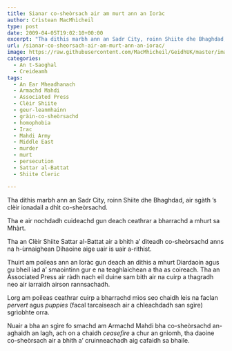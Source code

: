 ```yaml
---
title: Sianar co-sheòrsach air am murt ann an Ioràc
author: Crìstean MacMhìcheil
type: post
date: 2009-04-05T19:02:10+00:00
excerpt: "Tha dithis marbh ann an Sadr City, roinn Shiite dhe Bhaghdad, air sgàth 's clèir ionadail a dhìt co-sheòrsachd."
url: /sianar-co-sheorsach-air-am-murt-ann-an-iorac/
image: https://raw.githubusercontent.com/MacMhicheil/GeidhUK/master/images/.jpg
categories:
  - An t-Saoghal
  - Creideamh
tags:
  - An Ear Mheadhanach
  - Armachd Mahdi
  - Associated Press
  - Clèir Shiite
  - geur-leanmhainn
  - gràin-co-sheòrsachd
  - homophobia
  - Irac
  - Mahdi Army
  - Middle East
  - murder
  - murt
  - persecution
  - Sattar al-Battat
  - Shiite Cleric

---
```

Tha dithis marbh ann an Sadr City, roinn Shiite dhe Bhaghdad, air sgàth &#8217;s clèir ionadail a dhìt co-sheòrsachd.

Tha e air nochdadh cuideachd gun deach ceathrar a bharrachd a mhurt sa Mhàrt.

Tha an Clèir Shiite Sattar al-Battat air a bhith a&#8217; dìteadh co-sheòrsachd anns na h-ùrnaighean Dihaoine aige uair is uair a-rithist.

Thuirt am poileas ann an Ioràc gun deach an dithis a mhurt Diardaoin agus gu bheil iad a&#8217; smaointinn gur e na teaghlaichean a tha as coireach. Tha an Associated Press air ràdh nach eil duine sam bith air na cuirp a thagradh neo air iarraidh airson rannsachadh.

Lorg am poileas ceathrar cuirp a bharrachd mìos seo chaidh leis na faclan _pervert_ agus _puppies_ (facal tarcaiseach air a chleachdadh san sgìre) sgrìobhte orra.

Nuair a bha an sgìre fo smachd am Armachd Mahdi bha co-sheòrsachd an-aghaidh an lagh, ach on a chaidh _ceasefire_ a chur an gnìomh, tha daoine co-sheòrsach air a bhith a&#8217; cruinneachadh aig cafaidh sa bhaile.
